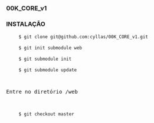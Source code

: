 ### 00K_CORE_v1



### INSTALAÇÃO

<pre>
    <code>$ git clone git@github.com:cyllas/00K_CORE_v1.git</code>
</pre>
<pre>
    <code>$ git init submodule web</code>
</pre>
<pre>
    <code>$ git submodule init</code>
</pre>
<pre>
    <code>$ git submodule update</code>
<pre>
    <p>Entre no diretório /web</p>
<pre>
    <code>$ git checkout master</code>
</pre>


